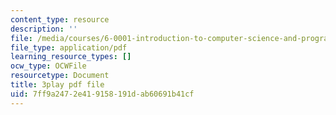 ```yaml
---
content_type: resource
description: ''
file: /media/courses/6-0001-introduction-to-computer-science-and-programming-in-python-fall-2016/7ff9a2472e419158191dab60691b41cf_-jjUoTiaSHw.pdf
file_type: application/pdf
learning_resource_types: []
ocw_type: OCWFile
resourcetype: Document
title: 3play pdf file
uid: 7ff9a247-2e41-9158-191d-ab60691b41cf
---
```


